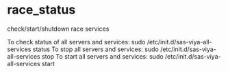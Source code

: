 # race_status
check/start/shutdown race services


To check status of all servers and services:
sudo /etc/init.d/sas-viya-all-services status
To stop all servers and services:
sudo /etc/init.d/sas-viya-all-services stop
To start all servers and services:
sudo /etc/init.d/sas-viya-all-services start
